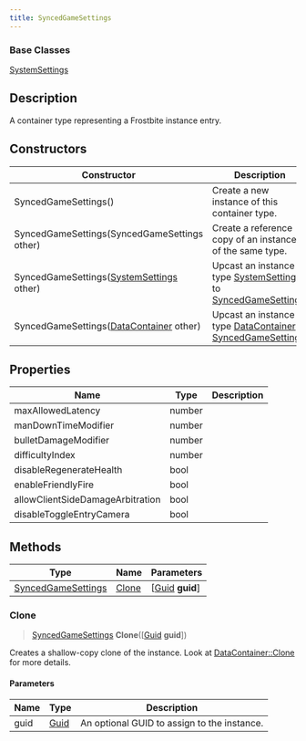 ```yaml
---
title: SyncedGameSettings
---
```

### Base Classes

[SystemSettings](SystemSettings)

## Description

A container type representing a Frostbite instance entry.

## Constructors

| Constructor                                                                   | Description                                                                                                                 |
| ----------------------------------------------------------------------------- | --------------------------------------------------------------------------------------------------------------------------- |
| SyncedGameSettings()                                                          | Create a new instance of this container type.                                                                               |
| SyncedGameSettings(SyncedGameSettings other)                                  | Create a reference copy of an instance of the same type.                                                                    |
| SyncedGameSettings([SystemSettings](SystemSettings) other)                    | Upcast an instance of type [SystemSettings](SystemSettings) to [SyncedGameSettings](SyncedGameSettings).                    |
| SyncedGameSettings([DataContainer](/vext/ref/shared/class/datacontainer) other) | Upcast an instance of type [DataContainer](/vext/ref/shared/class/datacontainer) to [SyncedGameSettings](SyncedGameSettings). |

## Properties

| Name                             | Type   | Description |
| -------------------------------- | ------ | ----------- |
| maxAllowedLatency                | number |             |
| manDownTimeModifier              | number |             |
| bulletDamageModifier             | number |             |
| difficultyIndex                  | number |             |
| disableRegenerateHealth          | bool   |             |
| enableFriendlyFire               | bool   |             |
| allowClientSideDamageArbitration | bool   |             |
| disableToggleEntryCamera         | bool   |             |

## Methods

| Type                                     | Name            | Parameters                                     |
| ---------------------------------------- | --------------- | ---------------------------------------------- |
| [SyncedGameSettings](SyncedGameSettings) | [Clone](#clone) | \[[Guid](/vext/ref/shared/class/guid) **guid**\] |

### Clone

> [SyncedGameSettings](SyncedGameSettings) **Clone**(\[[Guid](/vext/ref/shared/class/guid) **guid**\])

Creates a shallow-copy clone of the instance. Look at [DataContainer::Clone](/vext/ref/shared/class/datacontainer#clone) for more details.

#### Parameters

| Name | Type         | Description                                 |
| ---- | ------------ | ------------------------------------------- |
| guid | [Guid](Guid) | An optional GUID to assign to the instance. |
